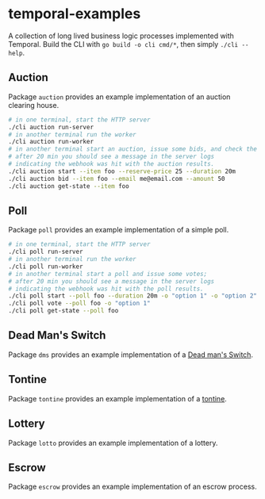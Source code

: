 # temporal-examples

A collection of long lived business logic processes implemented with Temporal. Build the CLI with `go build -o cli cmd/*`, then simply `./cli --help`.

## Auction

Package `auction` provides an example implementation of an auction clearing house.

```bash
# in one terminal, start the HTTP server
./cli auction run-server
# in another terminal run the worker
./cli auction run-worker
# in another terminal start an auction, issue some bids, and check the results
# after 20 min you should see a message in the server logs
# indicating the webhook was hit with the auction results.
./cli auction start --item foo --reserve-price 25 --duration 20m
./cli auction bid --item foo --email me@email.com --amount 50
./cli auction get-state --item foo
```

## Poll

Package `poll` provides an example implementation of a simple poll.

```bash
# in one terminal, start the HTTP server
./cli poll run-server
# in another terminal run the worker
./cli poll run-worker
# in another terminal start a poll and issue some votes;
# after 20 min you should see a message in the server logs
# indicating the webhook was hit with the poll results.
./cli poll start --poll foo --duration 20m -o "option 1" -o "option 2"
./cli poll vote --poll foo -o "option 1"
./cli poll get-state --poll foo
```

## Dead Man's Switch

Package `dms` provides an example implementation of a [Dead man's Switch](https://en.wikipedia.org/wiki/Dead_man%27s_switch).

## Tontine

Package `tontine` provides an example implementation of a [tontine](https://en.wikipedia.org/wiki/Tontine).

## Lottery

Package `lotto` provides an example implementation of a lottery.

## Escrow

Package `escrow` provides an example implementation of an escrow process.
